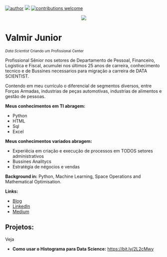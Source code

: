 [![author](https://img.shields.io/badge/likedin-valmir_jr-red.svg)](https://www.linkedin.com/in/valmir-junior-datascientist/) [![](https://img.shields.io/badge/python-3.7+-blue.svg)](https://www.python.org/downloads/release/python-365/) [![contributions welcome](https://img.shields.io/badge/contributions-welcome-brightgreen.svg?style=flat)](https://github.com/ValmirJrDS)

<p align="center">
  <img src="banner.png" >
</p>

# Valmir Junior
<sub>*Data Scientist* Criando um Profissional Center</sub>

Profissional Sênior nos setores de Departamento de Pessoal, Financeiro, Logistica e Fiscal, acumulei nos últimos 25 anos de carreira, conhecimento tecnico e de Bussines necessarios para migração a carreira de DATA SCIENTIST.

Contendo em meu currículo o diferencial de segmentos diversos, entre Forças Armadas, industrias de peças automotivas, industrias de alimentos e gestão de pessoas.

**Meus conhecimentos em TI abragem:**
* Python
* HTML
* Sql
* Excel

**Meus conhecimentos variados abragem:**
* Experiêcia em criação e execução de processos em TODOS setores administrativos
* Bussines Analitycs
* Estratégia de négocios e vendas

**Background in:** Python, Machine Learning, Space Operations and Mathematical Optimisation.

**Links:**
* [Blog](http://sigmoidal.ai)
* [LinkedIn](https://www.linkedin.com/in/carlosfab)
* [Medium](https://www.medium.com)


## Projetos:
Veja 

* **Como usar o Histograma para Data Science:** https://bit.ly/2L2cMwy

